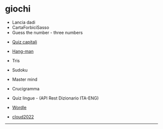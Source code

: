 # giochi

* Lancia dadi
* CartaForbiciSasso
* Guess the number - three numbers

- [Quiz capitali](https://github.com/maboglia/CorsoJava/blob/master/esercitazioni/LaboratorioJava/01_Giochi/quiz_capitali.md)

* [Hang-man](https://github.com/maboglia/CorsoJava/blob/master/esercitazioni/LaboratorioJava/01_Giochi/Impiccato.md)

* Tris
* Sudoku
* Master mind
* Crucigramma
* Quiz lingue - (API Rest Dizionario ITA-ENG)

- [Wordle](https://github.com/maboglia/CorsoJava/blob/master/esercitazioni/LaboratorioJava/01_Giochi/wordle.md)
* [cloud2022](https://github.com/maboglia/Cloud2022/tree/main/workspace/Prj19_Wordle)

---

